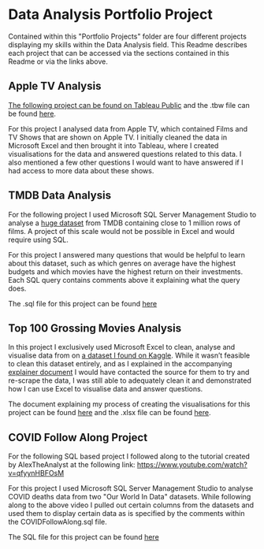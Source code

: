 # **Data Analysis Portfolio Project**
Contained within this "Portfolio Projects" folder are four different projects displaying my skills within the Data Analysis field. This Readme describes each project that can be accessed via the sections contained in this Readme or via the links above.

## Apple TV Analysis
[The following project can be found on Tableau Public](https://public.tableau.com/views/AppleTVDataAnalysis/AppleTVDataAnalysis?:language=en-GB&:sid=&:redirect=auth&:display_count=n&:origin=viz_share_link) and the .tbw file can be found [here](Apple_TV_analysis.twb).

For this project I analysed data from Apple TV, which contained Films and TV Shows that are shown on Apple TV. I initially cleaned the data in Microsoft Excel and then brought it into Tableau, where I created visualisations for the data and answered questions related to this data. I also mentioned a few other questions I would want to have answered if I had access to more data about these shows.

## TMDB Data Analysis
For the following project I used Microsoft SQL Server Management Studio to analyse a [huge dataset](https://www.kaggle.com/datasets/asaniczka/tmdb-movies-dataset-2023-930k-movies/data) from TMDB containing close to 1 million rows of films. A project of this scale would not be possible in Excel and would require using SQL.

For this project I answered many questions that would be helpful to learn about this dataset, such as which genres on average have the highest budgets and which movies have the highest return on their investments. Each SQL query contains comments above it explaining what the query does.

The .sql file for this project can be found [here](TMDB_Data_Analysis.sql)

## Top 100 Grossing Movies Analysis

In this project I exclusively used Microsoft Excel to clean, analyse and visualise data from on [a dataset I found on Kaggle](https://www.kaggle.com/code/sanjeetsinghnaik/grossing-movies-eda-2023). While it wasn’t feasible to clean this dataset entirely, and as I explained in the accompanying [explainer document](Excel_Top_100_Grossing_Films.docx) I would have contacted the source for them to try and re-scrape the data, I was still able to adequately clean it and demonstrated how I can use Excel to visualise data and answer questions.

The document explaining my process of creating the visualisations for this project can be found [here](Excel_Top_100_Grossing_Films.docx) and the .xlsx file can be found [here](Excel_Top_100_Grossing_Films.xlsx).

## COVID Follow Along Project
For the following SQL based project I followed along to the tutorial created by AlexTheAnalyst at the following link: https://www.youtube.com/watch?v=qfyynHBFOsM

For this project I used Microsoft SQL Server Management Studio to analyse COVID deaths data from two "Our World In Data" datasets. While following along to the above video I pulled out certain columns from the datasets and used them to display certain data as is specified by the comments within the COVIDFollowAlong.sql file.

The SQL file for this project can be found [here](COVIDFollowAlong.sql)
